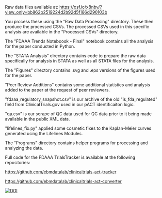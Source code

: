 Raw data files available at: https://osf.io/x8nbv/?view_only=bb862b2519224d2b92d5f166d290103b

You process these using the "Raw Data Processing" directory. These then produce the processed CSVs. The processed CSVs used in this specific analysis are available in the "Processed CSVs" directory.

The "FDAAA Trends Noteboook - Final" notebook contains all the analysis for the paper conducted in Python.

The "STATA Analysis" directory contains code to prepare the raw data specifically for analysis in STATA as well as all STATA files for the analysis.

The "Figures" directory contains .svg and .eps versions of the figures used for the paper.

"Peer Review Additions" contains some additional statistics and analysis added to the paper at the request of peer reviewers.

"fdaaa_regulatory_snapshot.csv" is our archive of the old "is_fda_regulated" field from ClinicalTrials.gov used in our pACT identificaiton logic.

"qa.csv" is our scrape of QC data used for QC data prior to it being made available in the public XML data.

"lifelines_fix.py" applied some cosmetic fixes to the Kaplan-Meier curves generated using the Lifelines Modules.

The "Programs" directory contains helper programs for processing and analyzing the data.

Full code for the FDAAA TrialsTracker is available at the following repositories:

https://github.com/ebmdatalab/clinicaltrials-act-tracker

https://github.com/ebmdatalab/clinicaltrials-act-converter

[![DOI](https://zenodo.org/badge/DOI/10.5281/zenodo.3603491.svg)](https://doi.org/10.5281/zenodo.3603491)
